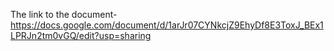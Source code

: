 The link to the document- https://docs.google.com/document/d/1arJr07CYNkcjZ9EhyDf8E3ToxJ_BEx1LPRJn2tm0vGQ/edit?usp=sharing
